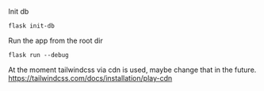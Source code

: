 
Init db 
```
flask init-db
```

Run the app from the root dir
```
flask run --debug
```


At the moment tailwindcss via cdn is used, maybe change that in the future.
https://tailwindcss.com/docs/installation/play-cdn
